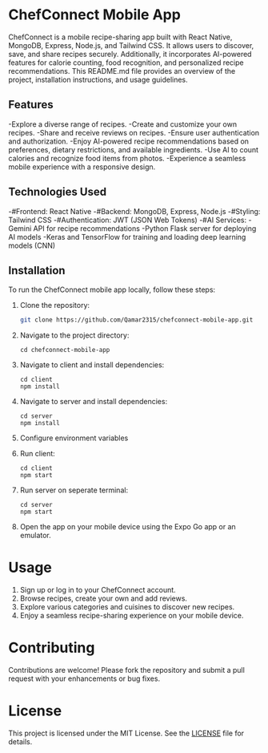 # ChefConnect Mobile App

ChefConnect is a mobile recipe-sharing app built with React Native, MongoDB, Express, Node.js, and Tailwind CSS. It allows users to discover, save, and share recipes securely. Additionally, it incorporates AI-powered features for calorie counting, food recognition, and personalized recipe recommendations. This README.md file provides an overview of the project, installation instructions, and usage guidelines.

## Features

-Explore a diverse range of recipes.
-Create and customize your own recipes.
-Share and receive reviews on recipes.
-Ensure user authentication and authorization.
-Enjoy AI-powered recipe recommendations based on preferences, dietary restrictions, and available ingredients.
-Use AI to count calories and recognize food items from photos.
-Experience a seamless mobile experience with a responsive design.

## Technologies Used

-#Frontend: React Native
-#Backend: MongoDB, Express, Node.js
-#Styling: Tailwind CSS
-#Authentication: JWT (JSON Web Tokens)
-#AI Services:
-Gemini API for recipe recommendations
-Python Flask server for deploying AI models
-Keras and TensorFlow for training and loading deep learning models (CNN)

## Installation

To run the ChefConnect mobile app locally, follow these steps:

1. Clone the repository:
   ```bash
   git clone https://github.com/Qamar2315/chefconnect-mobile-app.git
   ```

2. Navigate to the project directory:
    ```
    cd chefconnect-mobile-app
    ```

3. Navigate to client and install dependencies:
    ```
    cd client
    npm install
    ```

4. Navigate to server and install dependencies:
    ```
    cd server
    npm install
    ```

5. Configure environment variables

6. Run client:
    ```
    cd client
    npm start
    ```

7. Run server on seperate terminal:
    ```
    cd server
    npm start
    ```
8. Open the app on your mobile device using the Expo Go app or an emulator.

# Usage

1. Sign up or log in to your ChefConnect account.
2. Browse recipes, create your own and add reviews.
3. Explore various categories and cuisines to discover new recipes.
4. Enjoy a seamless recipe-sharing experience on your mobile device.

# Contributing

Contributions are welcome! Please fork the repository and submit a pull request with your enhancements or bug fixes.

# License

This project is licensed under the MIT License. See the [LICENSE](LICENSE) file for details.
